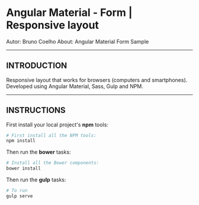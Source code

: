 # Angular Material - Form | Responsive layout
Autor: Bruno Coelho
About: Angular Material Form Sample

----------------
INTRODUCTION
----------------

Responsive layout that works for browsers (computers and smartphones). Developed using Angular Material, Sass, Gulp and NPM.

----------------
INSTRUCTIONS
----------------

First install your local project's **npm** tools:

```bash
# First install all the NPM tools:
npm install
```

Then run the **bower** tasks:

```bash
# Install all the Bower components:
bower install
```

Then run the **gulp** tasks:

```bash
# To run 
gulp serve
```
